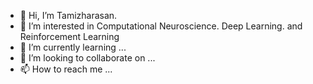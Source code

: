 - 👋 Hi, I’m Tamizharasan.
- 👀 I’m interested in Computational Neuroscience. Deep Learning. and Reinforcement Learning
- 🌱 I’m currently learning ...
- 💞️ I’m looking to collaborate on ...
- 📫 How to reach me ...

<!---
tamizharasankiit/tamizharasankiit is a ✨ special ✨ repository because its `README.md` (this file) appears on your GitHub profile.
You can click the Preview link to take a look at your changes.
--->
